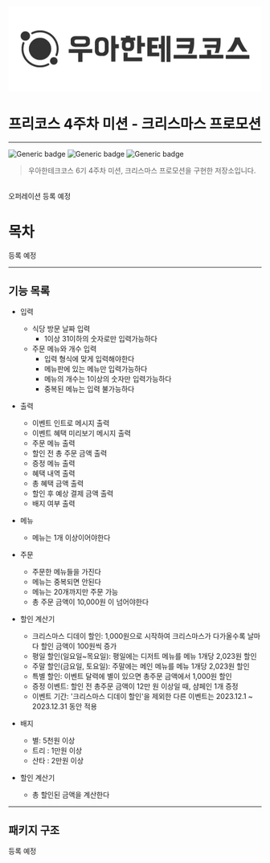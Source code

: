 <p align="center">
    <img src="./logo.png" alt="우아한테크코스" width="800px">
</p>

# 프리코스 4주차 미션 - 크리스마스 프로모션

---

![Generic badge](https://img.shields.io/badge/precourse-week4-green.svg)
![Generic badge](https://img.shields.io/badge/test-0_passed-blue.svg)
![Generic badge](https://img.shields.io/badge/version-1.0.1-brightgreen.svg)

> 우아한테크코스 6기 4주차 미션, 크리스마스 프로모션을 구현한 저장소입니다.

<br>
오퍼레이션 등록 예정

# 목차
등록 예정

---

## 기능 목록

- 입력
  - 식당 방문 날짜 입력
    - 1이상 31이하의 숫자로만 입력가능하다
  - 주문 메뉴와 개수 입력
    - 입력 형식에 맞게 입력해야한다
    - 메뉴판에 있는 메뉴만 입력가능하다
    - 메뉴의 개수는 1이상의 숫자만 입력가능하다
    - 중복된 메뉴는 입력 불가능하다
  
- 출력
  - 이벤트 인트로 메시지 출력
  - 이벤트 혜택 미리보기 메시지 출력
  - 주문 메뉴 출력
  - 할인 전 총 주문 금액 출력
  - 증정 메뉴 출력
  - 혜택 내역 출력
  - 총 혜택 금액 출력
  - 할인 후 예상 결제 금액 출력
  - 배지 여부 출력

- 메뉴
  - 메뉴는 1개 이상이어야한다
- 주문
  - 주문한 메뉴들을 가진다
  - 메뉴는 중복되면 안된다
  - 메뉴는 20개까지만 주문 가능
  - 총 주문 금액이 10,000원 이 넘어야한다
- 할인 계산기
  - 크리스마스 디데이 할인: 1,000원으로 시작하여 크리스마스가 다가올수록 날마다 할인 금액이 100원씩 증가
  - 평일 할인(일요일~목요일): 평일에는 디저트 메뉴를 메뉴 1개당 2,023원 할인
  - 주말 할인(금요일, 토요일): 주말에는 메인 메뉴를 메뉴 1개당 2,023원 할인
  - 특별 할인: 이벤트 달력에 별이 있으면 총주문 금액에서 1,000원 할인
  - 증정 이벤트: 할인 전 총주문 금액이 12만 원 이상일 때, 샴페인 1개 증정
  - 이벤트 기간: '크리스마스 디데이 할인'을 제외한 다른 이벤트는 2023.12.1 ~ 2023.12.31 동안 적용
- 배지
  - 별: 5천원 이상
  - 트리 : 1만원 이상
  - 산타 : 2만원 이상
- 할인 계산기
  - 총 할인된 금액을 계산한다
  
---

## 패키지 구조
등록 예정